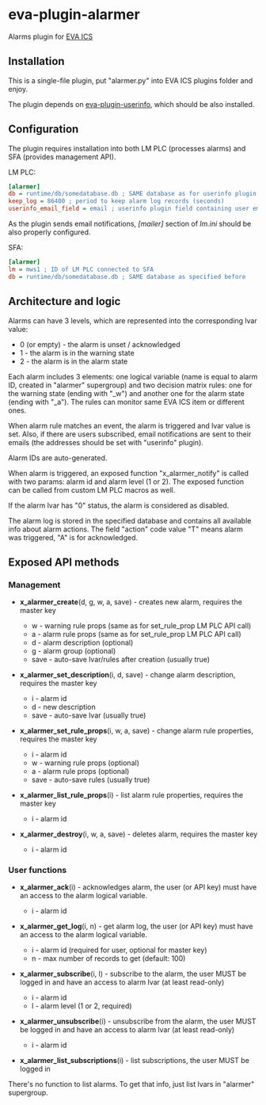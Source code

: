# eva-plugin-alarmer

Alarms plugin for [EVA ICS](https://www.eva-ics.com/)

## Installation

This is a single-file plugin, put "alarmer.py" into EVA ICS plugins folder and
enjoy.

The plugin depends on
[eva-plugin-userinfo](https://github.com/alttch/eva-plugin-userinfo), which
should be also installed.

## Configuration

The plugin requires installation into both LM PLC (processes alarms) and SFA
(provides management API).

LM PLC:

```ini
[alarmer]
db = runtime/db/somedatabase.db ; SAME database as for userinfo plugin
keep_log = 86400 ; period to keep alarm log records (seconds)
userinfo_email_field = email ; userinfo plugin field containing user email
```

As the plugin sends email notifications, *[mailer]* section of *lm.ini* should
be also properly configured.

SFA:

```ini
[alarmer]
lm = mws1 ; ID of LM PLC connected to SFA
db = runtime/db/somedatabase.db ; SAME database as specified before
```

## Architecture and logic

Alarms can have 3 levels, which are represented into the corresponding lvar
value:

* 0 (or empty) - the alarm is unset / acknowledged
* 1 - the alarm is in the warning state
* 2 - the alarm is in the alarm state

Each alarm includes 3 elements: one logical variable (name is equal to alarm
ID, created in "alarmer" supergroup) and two decision matrix rules: one for the
warning state (ending with "\_w") and another one for the alarm state (ending
with "\_a"). The rules can monitor same EVA ICS item or different ones.

When alarm rule matches an event, the alarm is triggered and lvar value is set.
Also, if there are users subscribed, email notifications are sent to their
emails (the addresses should be set with "userinfo" plugin).

Alarm IDs are auto-generated.

When alarm is triggered, an exposed function "x_alarmer_notify" is called with
two params: alarm id and alarm level (1 or 2). The exposed function can be
called from custom LM PLC macros as well.

If the alarm lvar has "0" status, the alarm is considered as disabled.

The alarm log is stored in the specified database and contains all available
info about alarm actions. The field "action" code value "T" means alarm was
triggered, "A" is for acknowledged.

## Exposed API methods

### Management

* **x\_alarmer\_create**(d, g, w, a, save) - creates new alarm, requires the
  master key

    * w - warning rule props (same as for set_rule_prop LM PLC API call)
    * a - alarm rule props (same as for set_rule_prop LM PLC API call)
    * d - alarm description (optional)
    * g - alarm group (optional)
    * save - auto-save lvar/rules after creation (usually true)

* **x\_alarmer\_set\_description**(i, d, save) - change alarm description,
  requires the master key

    * i - alarm id
    * d - new description
    * save - auto-save lvar (usually true)

* **x\_alarmer\_set\_rule_props**(i, w, a, save) - change alarm rule
  properties, requires the master key

    * i - alarm id
    * w - warning rule props (optional)
    * a - alarm rule props (optional)
    * save - auto-save rules (usually true)

* **x\_alarmer\_list\_rule_props**(i) - list alarm rule
  properties, requires the master key

    * i - alarm id

* **x\_alarmer\_destroy**(i, w, a, save) - deletes alarm, requires the master
  key

    * i - alarm id

### User functions

* **x\_alarmer\_ack**(i) - acknowledges alarm, the user (or API key) must have
  an access to the alarm logical variable.

    * i - alarm id

* **x\_alarmer\_get\_log**(i, n) - get alarm log, the user (or API key) must
  have an access to the alarm logical variable.

    * i - alarm id (required for user, optional for master key)
    * n - max number of records to get (default: 100)

* **x\_alarmer\_subscribe**(i, l) - subscribe to the alarm, the user MUST be
  logged in and have an access to alarm lvar (at least read-only)

    * i - alarm id
    * l - alarm level (1 or 2, required)

* **x\_alarmer\_unsubscribe**(i) - unsubscribe from the alarm, the user MUST be
  logged in and have an access to alarm lvar (at least read-only)

    * i - alarm id

* **x\_alarmer\_list\_subscriptions**(i) - list subscriptions, the user MUST be
  logged in

There's no function to list alarms. To get that info, just list lvars in
"alarmer" supergroup.


